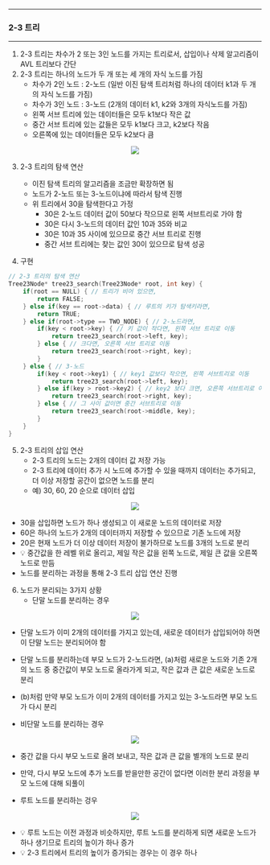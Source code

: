 -----
### 2-3 트리
-----
1. 2-3 트리는 차수가 2 또는 3인 노드를 가지는 트리로서, 삽입이나 삭제 알고리즘이 AVL 트리보다 간단
2. 2-3 트리는 하나의 노드가 두 개 또는 세 개의 자식 노드를 가짐
   - 차수가 2인 노드 : 2-노드 (일반 이진 탐색 트리처럼 하나의 데이터 k1과 두 개의 자식 노드를 가짐)
   - 차수가 3인 노드 : 3-노드 (2개의 데이터 k1, k2와 3개의 자식노드를 가짐)
   - 왼쪽 서브 트리에 있는 데이터들은 모두 k1보다 작은 값
   - 중간 서브 트리에 있는 값들은 모두 k1보다 크고, k2보다 작음
   - 오른쪽에 있는 데이터들은 모두 k2보다 큼
<div align="center">
<img src="https://github.com/user-attachments/assets/84037431-565c-4b00-bb7e-102a6f70242e">
</div>

3. 2-3 트리의 탐색 연산
   - 이진 탐색 트리의 알고리즘을 조금만 확장하면 됨
   - 노드가 2-노드 또는 3-노드이냐에 따라서 탐색 진행
   - 위 트리에서 30을 탐색한다고 가정
     + 30은 2-노드 데이터 값이 50보다 작으므로 왼쪽 서브트리로 가야 함
     + 30은 다시 3-노드의 데이터 값인 10과 35와 비교
     + 30은 10과 35 사이에 있으므로 중간 서브 트리로 진행
     + 중간 서브 트리에는 찾는 값인 30이 있으므로 탐색 성공

4. 구현
```c
// 2-3 트리의 탐색 연산
Tree23Node* tree23_search(Tree23Node* root, int key) {
    if(root == NULL) { // 트리가 비어 있으면,
        return FALSE;
    } else if(key == root->data) { // 루트의 키가 탐색키라면, 
        return TRUE;    
    } else if(root->type == TWO_NODE) { // 2-노드라면,
        if(key < root->key) { // 키 값이 작다면, 왼쪽 서브 트리로 이동
            return tree23_search(root->left, key);
        } else { // 크다면, 오른쪽 서브 트리로 이동
            return tree23_search(root->right, key);
        }
    } else { // 3-노드
        if(key < root->key1) { // key1 값보다 작으면, 왼쪽 서브트리로 이동
            return tree23_search(root->left, key);
        } else if(key > root->key2) { // key2 보다 크면, 오른쪽 서브트리로 이동
            return tree23_search(root->right, key);    
        } else { // 그 사이 값이면 중간 서브트리로 이동
            return tree23_search(root->middle, key);    
        }
    }
}
```

5. 2-3 트리의 삽입 연산
   - 2-3 트리의 노드는 2개의 데이터 값 저장 가능
   - 2-3 트리에 데이터 추가 시 노드에 추가할 수 있을 때까지 데이터는 추가되고, 더 이상 저장할 공간이 없으면 노드를 분리
   - 예) 30, 60, 20 순으로 데이터 삽입
<div align="center">
<img src="https://github.com/user-attachments/assets/58bfe3b0-b2fc-4f27-a4ac-2c5a354f81ac">
</div>

   - 30을 삽입하면 노드가 하나 생성되고 이 새로운 노드의 데이터로 저장
   - 60은 하나의 노드가 2개의 데이터까지 저장할 수 있으므로 기존 노드에 저장
   - 20은 현재 노드가 더 이상 데이터 저장이 불가하므로 노드를 3개의 노드로 분리
   - 💡 중간값을 한 레벨 위로 올리고, 제일 작은 값을 왼쪽 노드로, 제일 큰 값을 오른쪽 노드로 만듬
   - 노드를 분리하는 과정을 통해 2-3 트리 삽입 연산 진행

6. 노드가 분리되는 3가지 상황
   - 단말 노드를 분리하는 경우
<div align="center">
<img src="https://github.com/user-attachments/assets/1fa8d5aa-2d67-48e5-8c65-3cc9f94fa4f0">
</div>

   - 단말 노드가 이미 2개의 데이터를 가지고 있는데, 새로운 데이터가 삽입되어야 하면 이 단말 노드는 분리되어야 함
   - 단말 노드를 분리하는데 부모 노드가 2-노드라면, (a)처럼 새로운 노드와 기존 2개의 노드 중 중간값이 부모 노드로 올라가게 되고, 작은 값과 큰 값은 새로운 노드로 분리
   - (b)처럼 만약 부모 노드가 이미 2개의 데이터를 가지고 있는 3-노드라면 부모 노드가 다시 분리

   - 비단말 노드를 분리하는 경우
<div align="center">
<img src="https://github.com/user-attachments/assets/eddd2552-6c9b-4ffd-bfa9-e13311896073">
</div>

   - 중간 값을 다시 부모 노드로 올려 보내고, 작은 값과 큰 값을 별개의 노드로 분리
   - 만약, 다시 부모 노드에 추가 노드를 받을만한 공간이 없다면 이러한 분리 과정을 부모 노드에 대해 되풀이

   - 루트 노드를 분리하는 겅우
<div align="center">
<img src="https://github.com/user-attachments/assets/eff14e7c-1f83-416d-9b31-d01d783787a7">
</div>

   - 💡 루트 노드는 이전 과정과 비슷하지만, 루트 노드를 분리하게 되면 새로운 노드가 하나 생기므로 트리의 높이가 하나 증가
   - 💡 2-3 트리에서 트리의 높이가 증가되는 경우는 이 경우 하나
     
